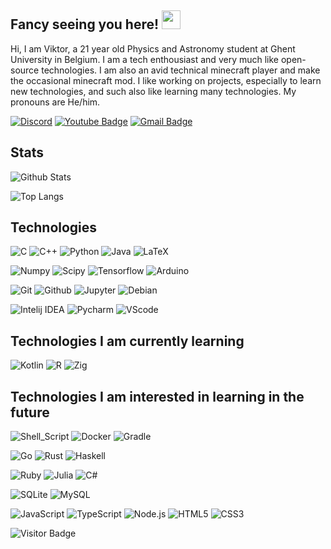## Fancy seeing you here! <img src="https://raw.githubusercontent.com/aemmadi/aemmadi/master/wave.gif" width="30px">
Hi, I am Viktor, a 21 year old Physics and Astronomy student at Ghent University in Belgium. I am a tech enthousiast and very much like open-source technologies. I am also an avid technical minecraft player and make the occasional minecraft mod. I like working on projects, especially to learn new technologies, and such also like learning many technologies. My pronouns are He/him.

[![Discord](https://img.shields.io/badge/-Join-7289DA?style=flat-square&logo=Discord&logoColor=white)](https://discord.gg/Vrs7dV5)
[![Youtube Badge](https://img.shields.io/badge/-Viktor40-darkred?style=flat-square&logo=youtube&logoColor=white&link=https://www.youtube.com/c/Viktor40)](https://www.youtube.com/c/Viktor40)
[![Gmail Badge](https://img.shields.io/badge/-viktorvn40@gmail.com-c14438?style=flat-square&logo=Gmail&logoColor=white&link=mailto:viktorvn40@gmail.com)](mailto:viktorvn40@gmail.com)

## Stats

![Github Stats](https://github-readme-stats.vercel.app/api?username=Viktor40&count_private=true&show_icons=true&include_all_commits=true&theme=radical)

![Top Langs](https://github-readme-stats.vercel.app/api/top-langs/?username=Viktor40&hide=jupyter%20notebook&theme=radical)

## Technologies

![C](https://img.shields.io/badge/C-83a598?style=for-the-badge&logo=c&logoColor=white)
![C++](https://img.shields.io/badge/C%2B%2B-00599C?style=for-the-badge&logo=c%2B%2B&logoColor=white)
![Python](https://img.shields.io/badge/Python-14354C?style=for-the-badge&logo=python&logoColor=white)
![Java](https://img.shields.io/badge/Java-d65d0e?style=for-the-badge&logo=java&logoColor=white)
![LaTeX](https://img.shields.io/badge/LaTeX-008876?style=for-the-badge&logo=LaTeX&logoColor=white)

![Numpy](https://img.shields.io/badge/Numpy-00d2ff?style=for-the-badge&logo=Numpy&logoColor=white)
![Scipy](https://img.shields.io/badge/Scipy-134dae?style=for-the-badge&logo=Scipy&logoColor=white)
![Tensorflow](https://img.shields.io/badge/Tensorflow-d4870a?style=for-the-badge&logo=Tensorflow&logoColor=white)
![Arduino](https://img.shields.io/badge/Arduino-389b95?style=for-the-badge&logo=Arduino&logoColor=white)

![Git](https://img.shields.io/badge/Git-orange?style=for-the-badge&logo=Git&logoColor=white)
![Github](https://img.shields.io/badge/Github-gray?style=for-the-badge&logo=Github&logoColor=white)
![Jupyter](https://img.shields.io/badge/Github-gray?style=for-the-badge&logo=Jupyter%20Notebook&logoColor=white)
![Debian](https://img.shields.io/badge/Debian-ff5bf9?style=for-the-badge&logo=Debian&logoColor=white)

![Intelij IDEA](https://img.shields.io/badge/Intelij-ff0066?style=for-the-badge&logo=IntelliJ-IDEA&logoColor=white)
![Pycharm](https://img.shields.io/badge/Pycharm-5ae000?style=for-the-badge&logo=Pycharm&logoColor=white)
![VScode](https://img.shields.io/badge/VScode-0084e0?style=for-the-badge&logo=visualstudiocode&logoColor=white)

## Technologies I am currently learning

![Kotlin](https://img.shields.io/badge/Kotlin-E37456?style=for-the-badge&logo=Kotlin&logoColor=white)
![R](https://img.shields.io/badge/R-blue?style=for-the-badge&logo=R&logoColor=white)
![Zig](https://img.shields.io/badge/Zig-f7a41d?style=for-the-badge&logo=zig&logoColor=white)


## Technologies I am interested in learning in the future

![Shell_Script](https://img.shields.io/badge/Shell_Script-121011?style=for-the-badge&logo=gnu-bash&logoColor=white)
![Docker](https://img.shields.io/badge/Docker-2CA5E0?style=for-the-badge&logo=docker&logoColor=white)
![Gradle](https://img.shields.io/badge/Gradle-0abfac?style=for-the-badge&logo=gradle&logoColor=white)

![Go](https://img.shields.io/badge/Go-00ADD8?style=for-the-badge&logo=go&logoColor=white)
![Rust](https://img.shields.io/badge/Rust-262626?style=for-the-badge&logo=rust&logoColor=white)
![Haskell](https://img.shields.io/badge/Haskell-b45bff?style=for-the-badge&logo=Haskell&logoColor=white)

![Ruby](https://img.shields.io/badge/Ruby-ff007e?style=for-the-badge&logo=Ruby&logoColor=white)
![Julia](https://img.shields.io/badge/Julia-purple?style=for-the-badge&logo=julia&logoColor=white)
![C#](https://img.shields.io/badge/C%23-8124d8?style=for-the-badge&logo=CSharp&logoColor=white)

![SQLite](https://img.shields.io/badge/SQLite-033851?style=for-the-badge&logo=SQLite&logoColor=white)
![MySQL](https://img.shields.io/badge/MySQL-3e03ff?style=for-the-badge&logo=MySQL&logoColor=white)

![JavaScript](https://img.shields.io/badge/JavaScript-F7DF1E?style=for-the-badge&logo=javascript&logoColor=white)
![TypeScript](https://img.shields.io/badge/TypeScript-green?style=for-the-badge&logo=TypeScript&logoColor=white)
![Node.js](https://img.shields.io/badge/Node.js-43853D?style=for-the-badge&logo=node.js&logoColor=white)
![HTML5](https://img.shields.io/badge/HTML5-E34F26?style=for-the-badge&logo=html5&logoColor=white)
![CSS3](https://img.shields.io/badge/CSS3-1572B6?style=for-the-badge&logo=css3)



![Visitor Badge](https://visitor-badge.laobi.icu/badge?page_id=Viktor40.Viktor40)
